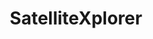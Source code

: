 ---
title: SatelliteXplorer
description: Explore Active Satellite Orbiting Earth.
url: https://geoxc-apps.bd.esri.com/space/satellite-explorer/
image:
    # url: '/assets/images/cafe.png'
    # alt: 'Cafe'
tags: ['osint', 'satellite', 'track']
listedDate: 2023-11-08
published: true
---